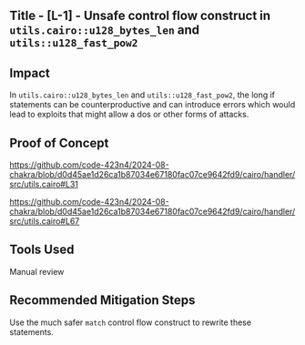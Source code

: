 ## Title - [L-1] - Unsafe control flow construct in `utils.cairo::u128_bytes_len` and `utils::u128_fast_pow2`

## Impact
In `utils.cairo::u128_bytes_len` and `utils::u128_fast_pow2`, the long if statements can be counterproductive and can introduce errors which would lead to exploits that might allow a dos or other forms of attacks.   

## Proof of Concept
https://github.com/code-423n4/2024-08-chakra/blob/d0d45ae1d26ca1b87034e67180fac07ce9642fd9/cairo/handler/src/utils.cairo#L31

https://github.com/code-423n4/2024-08-chakra/blob/d0d45ae1d26ca1b87034e67180fac07ce9642fd9/cairo/handler/src/utils.cairo#L67

## Tools Used
Manual review

## Recommended Mitigation Steps
Use the much safer `match` control flow construct to rewrite these statements.


